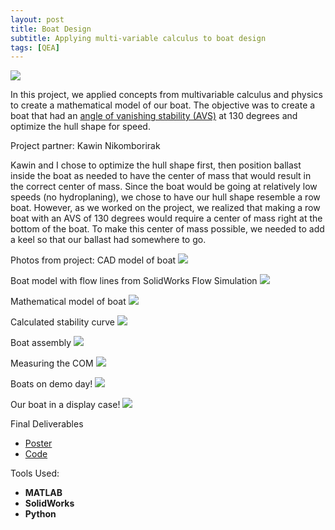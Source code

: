 ```yaml
---
layout: post
title: Boat Design
subtitle: Applying multi-variable calculus to boat design
tags: [QEA]
---
```


![](../../img/FinishedBoat.jpg)

In this project, we applied concepts from multivariable calculus and physics to create a mathematical model of our boat. The objective was to create a boat that had an [angle of vanishing stability (AVS)](http://sailskills.co.uk/Stability/sailskills_stability_stability_explained_AVS.html) at 130 degrees and optimize the hull shape for speed.

Project partner: Kawin Nikomborirak

Kawin and I chose to optimize the hull shape first, then position ballast inside the boat as needed to have the center of mass that would result in the correct center of mass. Since the boat would be going at relatively low speeds (no hydroplaning), we chose to have our hull shape resemble a row boat. However, as we worked on the project, we realized that making a row boat with an AVS of 130 degrees would require a center of mass right at the bottom of the boat. To make this center of mass possible, we needed to add a keel so that our ballast had somewhere to go.

Photos from project:
CAD model of boat
![](../../img/Boat-Uncovered.PNG)

Boat model with flow lines from SolidWorks Flow Simulation
![](../../img/FlowLines.JPG)

Mathematical model of boat
![](../../img/hull-math-model.png)

Calculated stability curve
![](../../img/stability-curve.png)

Boat assembly
![](../../img/boat-frame.jpg)

Measuring the COM
![](../../img/boat-com.jpg)

Boats on demo day!
![](../../img/allboats.jpg)

Our boat in a display case!
![](../../img/displaycase.jpg)

Final Deliverables
+ [Poster](https://drive.google.com/open?id=1iEd-SI95zQ6L0sc_Lgt8aN6uIrD7Ud8T)
+ [Code](https://github.com/AmyPhung/qea-boat)

Tools Used:
- **MATLAB**
- **SolidWorks**
- **Python**
